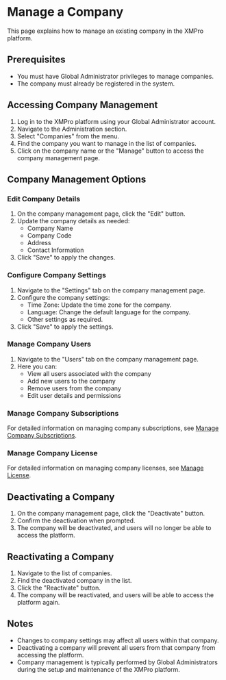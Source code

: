 # Manage a Company

This page explains how to manage an existing company in the XMPro platform.

## Prerequisites

- You must have Global Administrator privileges to manage companies.
- The company must already be registered in the system.

## Accessing Company Management

1. Log in to the XMPro platform using your Global Administrator account.
2. Navigate to the Administration section.
3. Select "Companies" from the menu.
4. Find the company you want to manage in the list of companies.
5. Click on the company name or the "Manage" button to access the company management page.

## Company Management Options

### Edit Company Details

1. On the company management page, click the "Edit" button.
2. Update the company details as needed:
   - Company Name
   - Company Code
   - Address
   - Contact Information
3. Click "Save" to apply the changes.

### Configure Company Settings

1. Navigate to the "Settings" tab on the company management page.
2. Configure the company settings:
   - Time Zone: Update the time zone for the company.
   - Language: Change the default language for the company.
   - Other settings as required.
3. Click "Save" to apply the settings.

### Manage Company Users

1. Navigate to the "Users" tab on the company management page.
2. Here you can:
   - View all users associated with the company
   - Add new users to the company
   - Remove users from the company
   - Edit user details and permissions

### Manage Company Subscriptions

For detailed information on managing company subscriptions, see [Manage Company Subscriptions](manage-company-subscriptions.md).

### Manage Company License

For detailed information on managing company licenses, see [Manage License](manage-license.md).

## Deactivating a Company

1. On the company management page, click the "Deactivate" button.
2. Confirm the deactivation when prompted.
3. The company will be deactivated, and users will no longer be able to access the platform.

## Reactivating a Company

1. Navigate to the list of companies.
2. Find the deactivated company in the list.
3. Click the "Reactivate" button.
4. The company will be reactivated, and users will be able to access the platform again.

## Notes

- Changes to company settings may affect all users within that company.
- Deactivating a company will prevent all users from that company from accessing the platform.
- Company management is typically performed by Global Administrators during the setup and maintenance of the XMPro platform.
